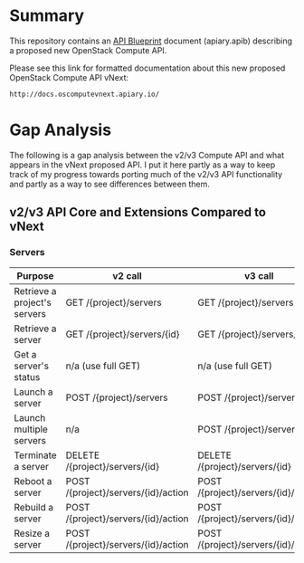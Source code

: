 # Summary

This repository contains an [API Blueprint](http://apiblueprint.org/) document
(apiary.apib) describing a proposed new OpenStack Compute API.

Please see this link for formatted documentation about this new
proposed OpenStack Compute API vNext:

    http://docs.oscomputevnext.apiary.io/

# Gap Analysis

The following is a gap analysis between the v2/v3 Compute API and what appears
in the vNext proposed API. I put it here partly as a way to keep track of my
progress towards porting much of the v2/v3 API functionality and partly as a
way to see differences between them.

## v2/v3 API Core and Extensions Compared to vNext

### Servers

Purpose                 | v2 call                 | v3 call                 | vNext call
------------------------|-------------------------|-------------------------|----------------------
Retrieve a project's servers | GET /{project}/servers | GET /{project}/servers | GET /projects/{project}/servers
Retrieve a server | GET /{project}/servers/{id} | GET /{project}/servers/{id} | GET /servers/{id}
Get a server's status | n/a (use full GET) | n/a (use full GET) | HEAD /servers/{id}
Launch a server | POST /{project}/servers | POST /{project}/servers | POST /projects/{project/servers
Launch multiple servers | n/a | POST /{project}/servers | POST /projects/{project/servers
Terminate a server | DELETE /{project}/servers/{id} | DELETE /{project}/servers/{id} | POST /servers/{id}/tasks
Reboot a server | POST /{project}/servers/{id}/action | POST /{project}/servers/{id}/action | POST /servers/{id}/tasks
Rebuild a server | POST /{project}/servers/{id}/action | POST /{project}/servers/{id}/action | POST /servers/{id}/tasks
Resize a server | POST /{project}/servers/{id}/action | POST /{project}/servers/{id}/action | POST /servers/{id}/tasks
